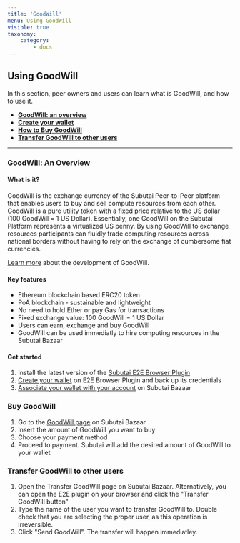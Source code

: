 ```yaml
---
title: 'GoodWill'
menu: Using GoodWill
visible: true
taxonomy:
    category:
        - docs
---
```


## Using GoodWill

In this section, peer owners and users can learn what is GoodWill, and how to use it.

* **[GoodWill: an overview](#overview)**
* **[Create your wallet](../../software-components/e2e-plugin#create-wallet)**
* **[How to Buy GoodWill](#buy)**
* **[Transfer GoodWill to other users](#transfer)**

***

### <a name="overview"> </a> GoodWill: An Overview

#### What is it?

GoodWill is the exchange currency of the Subutai Peer-to-Peer platform that enables users to buy and sell compute resources from each other. GoodWill is a pure utility token with a fixed price relative to the US dollar (100 GoodWill = 1 US Dollar). Essentially, one GoodWill on the Subutai Platform represents a virtualized US penny. By using GoodWill to exchange resources participants can fluidly trade computing resources across national borders without having to rely on the exchange of cumbersome fiat currencies.

[Learn more](https://subutai.blog/2019/04/29/introducing-goodwill-on-the-blockchain) about the development of GoodWill.


#### Key features

* Ethereum blockchain based ERC20 token
* PoA blockchain - sustainable and lightweight
* No need to hold Ether or pay Gas for transactions
* Fixed exchange value: 100 GoodWill = 1 US Dollar
* Users can earn, exchange and buy GoodWill
* GoodWill can be used immediatly to hire computing resources in the Subutai Bazaar

#### Get started

1. Install the latest version of the [Subutai E2E Browser Plugin](../../software-components/e2e-plugin)
1. [Create your wallet](../../software-components/e2e-plugin#create-wallet) on E2E Browser Plugin and back up its credentials
1. [Associate your wallet with your account](../../software-components/e2e-plugin#associate-wallet) on Subutai Bazaar

### <a name="buy"> </a> Buy GoodWill

1. Go to the [GoodWill page](https://goodwill.subutaio.io) on Subutai Bazaar
1. Insert the amount of GoodWill you want to buy
1. Choose your payment method
1. Proceed to payment. Subutai will add the desired amount of GoodWill to your wallet

### <a name="transfer"> </a> Transfer GoodWill to other users

1. Open the Transfer GoodWill page on Subutai Bazaar. Alternatively, you can open the E2E plugin on your browser and click the "Transfer GoodWill button"
1. Type the name of the user you want to transfer GoodWill to. Double check that you are selecting the proper user, as this operation is irreversible.
1. Click "Send GoodWill". The transfer will happen immediatley. 
